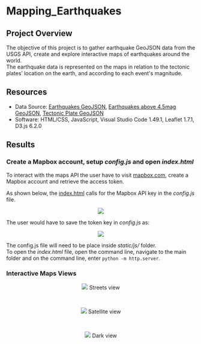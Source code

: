 # Mapping_Earthquakes

## Project Overview
The objective of this project is to gather earthquake GeoJSON data from the USGS API, create and explore interactive maps of earthquakes around the world.\
The earthquake data is represented on the maps in relation to the tectonic plates’ location on the earth, and according to each event's magnitude.

## Resources
- Data Source: [Earthquakes GeoJSON](https://earthquake.usgs.gov/earthquakes/feed/v1.0/summary/all_week.geojson), [Earthquakes above 4.5mag GeoJSON](https://earthquake.usgs.gov/earthquakes/feed/v1.0/summary/4.5_week.geojson), [Tectonic Plate GeoJSON](https://raw.githubusercontent.com/fraxen/tectonicplates/master/GeoJSON/PB2002_boundaries.json)
- Software: HTML/CSS, JavaScript, Visual Studio Code 1.49.1, Leaflet 1.7.1, D3.js 6.2.0

## Results

### Create a Mapbox account, setup *config.js* and open *index.html*
To interact with the maps API the user have to visit [mapbox.com](https://www.mapbox.com/), create a Mapbox account and retrieve the access token.

As shown below, the [index.html](https://github.com/cedoula/Mapping_Earthquakes/blob/main/Earthquake_Challenge/index.html) calls for the Mapbox API key in the *config.js* file. 
<p align="center">
    <img src="https://user-images.githubusercontent.com/68669675/97131133-54d41480-1711-11eb-8bd2-1b8539f65d2e.png"> 
</p>

The user would have to save the token key in *config.js* as: <p align="center"><img src="https://user-images.githubusercontent.com/68669675/97131416-1f7bf680-1712-11eb-8e6e-b3d93007be50.png"></p>
The config.js file will need to be place inside *static/js/* folder.<br>
To open the *index.html* file, open the command line, navigate to the main folder and on the command line, enter `python -m http.server`.

### Interactive Maps Views

<p align="center">
    <img src="https://user-images.githubusercontent.com/68669675/97132486-193b4980-1715-11eb-9a2e-a4c46b64562e.png">
    Streets view
</p>
<br>
<p align="center">
    <img src="https://user-images.githubusercontent.com/68669675/97132553-530c5000-1715-11eb-8440-af9e07854c03.png">
    Satellite view
</p>
<br>
<p align="center">
    <img src="https://user-images.githubusercontent.com/68669675/97132602-7a631d00-1715-11eb-90ba-8b250f172913.png">
    Dark view
</p>